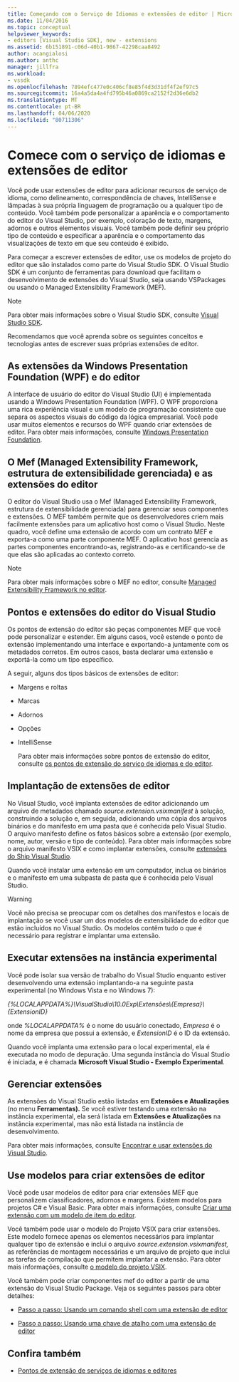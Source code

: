 ```yaml
---
title: Começando com o Serviço de Idiomas e extensões de editor | Microsoft Docs
ms.date: 11/04/2016
ms.topic: conceptual
helpviewer_keywords:
- editors [Visual Studio SDK], new - extensions
ms.assetid: 6b151891-c06d-40b1-9867-42298caa8492
author: acangialosi
ms.author: anthc
manager: jillfra
ms.workload:
- vssdk
ms.openlocfilehash: 7894efc477e0c406cf8e85f4d3d31df4f2ef97c5
ms.sourcegitcommit: 16a4a5da4a4fd795b46a0869ca2152f2d36e6db2
ms.translationtype: MT
ms.contentlocale: pt-BR
ms.lasthandoff: 04/06/2020
ms.locfileid: "80711306"
---
```

# <a name="get-started-with-language-service-and-editor-extensions"></a>Comece com o serviço de idiomas e extensões de editor
Você pode usar extensões de editor para adicionar recursos de serviço de idioma, como delineamento, correspondência de chaves, IntelliSense e lâmpadas à sua própria linguagem de programação ou a qualquer tipo de conteúdo. Você também pode personalizar a aparência e o comportamento do editor do Visual Studio, por exemplo, coloração de texto, margens, adornos e outros elementos visuais. Você também pode definir seu próprio tipo de conteúdo e especificar a aparência e o comportamento das visualizações de texto em que seu conteúdo é exibido.

 Para começar a escrever extensões de editor, use os modelos de projeto do editor que são instalados como parte do Visual Studio SDK. O Visual Studio SDK é um conjunto de ferramentas para download que facilitam o desenvolvimento de extensões do Visual Studio, seja usando VSPackages ou usando o Managed Extensibility Framework (MEF).

> [!NOTE]
> Para obter mais informações sobre o Visual Studio SDK, consulte [Visual Studio SDK](../extensibility/visual-studio-sdk.md).

 Recomendamos que você aprenda sobre os seguintes conceitos e tecnologias antes de escrever suas próprias extensões de editor.

## <a name="the-windows-presentation-foundation-wpf-and-editor-extensions"></a>As extensões da Windows Presentation Foundation (WPF) e do editor
 A interface de usuário do editor do Visual Studio (UI) é implementada usando a Windows Presentation Foundation (WPF). O WPF proporciona uma rica experiência visual e um modelo de programação consistente que separa os aspectos visuais do código da lógica empresarial. Você pode usar muitos elementos e recursos do WPF quando criar extensões de editor. Para obter mais informações, consulte [Windows Presentation Foundation](/dotnet/framework/wpf/index).

## <a name="the-managed-extensibility-framework-mef-and-editor-extensions"></a>O Mef (Managed Extensibility Framework, estrutura de extensibilidade gerenciada) e as extensões do editor
 O editor do Visual Studio usa o Mef (Managed Extensibility Framework, estrutura de extensibilidade gerenciada) para gerenciar seus componentes e extensões. O MEF também permite que os desenvolvedores criem mais facilmente extensões para um aplicativo host como o Visual Studio. Neste quadro, você define uma extensão de acordo com um contrato MEF e exporta-a como uma parte componente MEF. O aplicativo host gerencia as partes componentes encontrando-as, registrando-as e certificando-se de que elas são aplicadas ao contexto correto.

> [!NOTE]
> Para obter mais informações sobre o MEF no editor, consulte [Managed Extensibility Framework no editor](../extensibility/managed-extensibility-framework-in-the-editor.md).

## <a name="visual-studio-editor-extension-points-and-extensions"></a>Pontos e extensões do editor do Visual Studio
 Os pontos de extensão do editor são peças componentes MEF que você pode personalizar e estender. Em alguns casos, você estende o ponto de extensão implementando uma interface e exportando-a juntamente com os metadados corretos. Em outros casos, basta declarar uma extensão e exportá-la como um tipo específico.

 A seguir, alguns dos tipos básicos de extensões de editor:

- Margens e roltas

- Marcas

- Adornos

- Opções

- IntelliSense

  Para obter mais informações sobre pontos de extensão do editor, consulte [os pontos de extensão do serviço de idiomas e do editor](../extensibility/language-service-and-editor-extension-points.md).

## <a name="deploying-editor-extensions"></a>Implantação de extensões de editor
 No Visual Studio, você implanta extensões de editor adicionando um arquivo de metadados chamado *source.extension.vsixmanifest* à solução, construindo a solução e, em seguida, adicionando uma cópia dos arquivos binários e do manifesto em uma pasta que é conhecida pelo Visual Studio. O arquivo manifesto define os fatos básicos sobre a extensão (por exemplo, nome, autor, versão e tipo de conteúdo). Para obter mais informações sobre o arquivo manifesto VSIX e como implantar extensões, consulte [extensões do Ship Visual Studio](../extensibility/shipping-visual-studio-extensions.md).

 Quando você instalar uma extensão em um computador, inclua os binários e o manifesto em uma subpasta de pasta que é conhecida pelo Visual Studio.

> [!WARNING]
> Você não precisa se preocupar com os detalhes dos manifestos e locais de implantação se você usar um dos modelos de extensibilidade do editor que estão incluídos no Visual Studio. Os modelos contêm tudo o que é necessário para registrar e implantar uma extensão.

## <a name="run-extensions-in-the-experimental-instance"></a>Executar extensões na instância experimental
 Você pode isolar sua versão de trabalho do Visual Studio enquanto estiver desenvolvendo uma extensão implantando-a na seguinte pasta experimental (no Windows Vista e no Windows 7):

 *{%LOCALAPPDATA%}\VisualStudio\10.0Exp\Extensões\\{Empresa}\\{ExtensionID}*

 onde *%LOCALAPPDATA%* é o nome do usuário conectado, *Empresa* é o nome da empresa que possui a extensão, e *ExtensionID* é o ID da extensão.

 Quando você implanta uma extensão para o local experimental, ela é executada no modo de depuração. Uma segunda instância do Visual Studio é iniciada, e é chamada **Microsoft Visual Studio - Exemplo Experimental**.

## <a name="manage-extensions"></a>Gerenciar extensões
 As extensões do Visual Studio estão listadas em **Extensões e Atualizações** (no menu **Ferramentas).** Se você estiver testando uma extensão na instância experimental, ela será listada em **Extensões e Atualizações** na instância experimental, mas não está listada na instância de desenvolvimento.

 Para obter mais informações, consulte [Encontrar e usar extensões do Visual Studio](../ide/finding-and-using-visual-studio-extensions.md).

## <a name="use-templates-to-create-editor-extensions"></a>Use modelos para criar extensões de editor
 Você pode usar modelos de editor para criar extensões MEF que personalizem classificadores, adornos e margens. Existem modelos para projetos C# e Visual Basic. Para obter mais informações, consulte [Criar uma extensão com um modelo de item do editor](../extensibility/creating-an-extension-with-an-editor-item-template.md).

 Você também pode usar o modelo do Projeto VSIX para criar extensões. Este modelo fornece apenas os elementos necessários para implantar qualquer tipo de extensão e inclui o arquivo *source.extension.vsixmanifest,* as referências de montagem necessárias e um arquivo de projeto que inclui as tarefas de compilação que permitem implantar a extensão. Para obter mais informações, consulte [o modelo do projeto VSIX](../extensibility/vsix-project-template.md).

 Você também pode criar componentes mef do editor a partir de uma extensão do Visual Studio Package. Veja os seguintes passos para obter detalhes:

- [Passo a passo: Usando um comando shell com uma extensão de editor](../extensibility/walkthrough-using-a-shell-command-with-an-editor-extension.md)

- [Passo a passo: Usando uma chave de atalho com uma extensão de editor](../extensibility/walkthrough-using-a-shortcut-key-with-an-editor-extension.md)

## <a name="see-also"></a>Confira também
- [Pontos de extensão de serviços de idiomas e editores](../extensibility/language-service-and-editor-extension-points.md)
